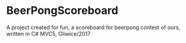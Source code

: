 # BeerPongScoreboard
A project created for fun, a scoreboard for beerpong contest of ours, written in C# MVC5, Gliwice/2017
